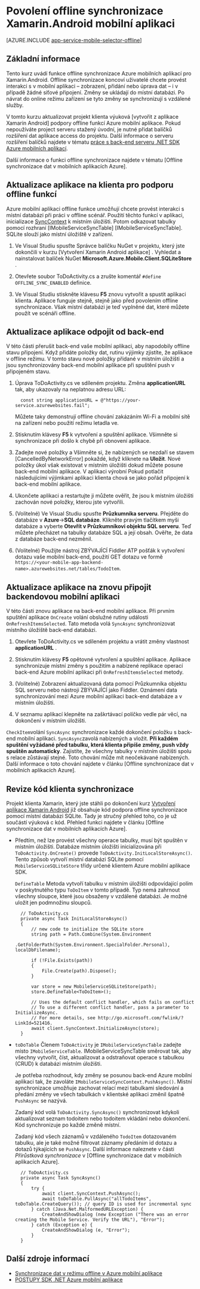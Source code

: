 <properties
    pageTitle="Povolení offline synchronizace Azure mobilní aplikace (Xamarin Android)"
    description="Naučte se používat aplikaci služby mobilní aplikace do mezipaměti a synchronizace dat offline v aplikaci Xamarin Android"
    documentationCenter="xamarin"
    authors="adrianhall"
    manager="dwrede"
    editor=""
    services="app-service\mobile"/>

<tags
    ms.service="app-service-mobile"
    ms.workload="mobile"
    ms.tgt_pltfrm="mobile-xamarin-android"
    ms.devlang="dotnet"
    ms.topic="article"
    ms.date="10/01/2016"
    ms.author="adrianha"/>

# <a name="enable-offline-sync-for-your-xamarinandroid-mobile-app"></a>Povolení offline synchronizace Xamarin.Android mobilní aplikaci

[AZURE.INCLUDE [app-service-mobile-selector-offline](../../includes/app-service-mobile-selector-offline.md)]

## <a name="overview"></a>Základní informace

Tento kurz uvádí funkce offline synchronizace Azure mobilních aplikací pro Xamarin.Android. Offline synchronizace koncoví uživatelé chcete provést interakci s v mobilní aplikaci – zobrazení, přidání nebo úprava dat – i v případě žádné síťové připojení. Změny se ukládají do místní databázi.
Po návrat do online režimu zařízení se tyto změny se synchronizují s vzdálené služby.

V tomto kurzu aktualizovat projekt klienta výuková [vytvořit z aplikace Xamarin Android] podpory offline funkcí Azure mobilní aplikace. Pokud nepoužíváte project serveru stažený úvodní, je nutné přidat balíčků rozšíření dat aplikace access do projektu. Další informace o serveru rozšíření balíčků najdete v tématu [práce s back-end serveru .NET SDK Azure mobilních aplikací](app-service-mobile-dotnet-backend-how-to-use-server-sdk.md).

Další informace o funkci offline synchronizace najdete v tématu [Offline synchronizace dat v mobilních aplikacích Azure].

## <a name="update-the-client-app-to-support-offline-features"></a>Aktualizace aplikace na klienta pro podporu offline funkcí

Azure mobilní aplikaci offline funkce umožňují chcete provést interakci s místní databázi při práci v offline scénář. Použití těchto funkcí v aplikaci, inicializace [SyncContext] k místním úložišti. Potom odkazovat tabulky pomocí rozhraní [IMobileServiceSyncTable] [IMobileServiceSyncTable]. SQLite slouží jako místní úložiště v zařízení.

1. Ve Visual Studiu spusťte Správce balíčku NuGet v projektu, který jste dokončili v kurzu [Vytvoření Xamarin Android aplikace] .  Vyhledat a nainstalovat balíček NuGet **Microsoft.Azure.Mobile.Client.SQLiteStore** .

2. Otevřete soubor ToDoActivity.cs a zrušte komentář `#define OFFLINE_SYNC_ENABLED` definice.

3. Ve Visual Studiu stiskněte klávesu **F5** znovu vytvořit a spustit aplikaci klienta. Aplikace funguje stejně, stejně jako před povolením offline synchronizace. Však místní databázi je teď vyplněné dat, které můžete použít ve scénáři offline.

## <a name="update-sync"></a>Aktualizace aplikace odpojit od back-end

V této části přerušit back-end vaše mobilní aplikaci, aby napodobily offline stavu připojení. Když přidáte položky dat, rutinu výjimky zjistíte, že aplikace v offline režimu. V tomto stavu nové položky přidané v místním úložišti a jsou synchronizovány back-end mobilní aplikace při spuštění push v připojeném stavu.

1. Úprava ToDoActivity.cs ve sdíleném projektu. Změna **applicationURL** tak, aby ukazovaly na neplatnou adresu URL:

         const string applicationURL = @"https://your-service.azurewebsites.fail";

    Můžete taky demonstrují offline chování zakázáním Wi-Fi a mobilní sítě na zařízení nebo použití režimu letadla ve.

2. Stisknutím klávesy **F5** k vytvoření a spuštění aplikace. Všimněte si synchronizace při došlo k chybě při obnovení aplikace.

3. Zadejte nové položky a Všimněte si, že nabízených se nezdaří se stavem [CancelledByNetworkError] pokaždé, když kliknete na **Uložit**. Nové položky úkol však existovat v místním úložišti dokud můžete posune back-end mobilní aplikace.  V aplikaci výrobní Pokud potlačit následujícími výjimkami aplikaci klienta chová se jako pořád připojení k back-end mobilní aplikace.

4. Ukončete aplikaci a restartujte ji můžete ověřit, že jsou k místním úložišti zachován nové položky, kterou jste vytvořili.

5. (Volitelné) Ve Visual Studiu spusťte **Průzkumníka serveru**. Přejděte do databáze v **Azure**->**SQL databáze**. Klikněte pravým tlačítkem myši databáze a vyberte **Otevřít v Průzkumníkovi objektu SQL serveru**. Teď můžete přecházet na tabulky databáze SQL a její obsah. Ověřte, že data z databáze back-end nezměnil.

6. (Volitelné) Použijte nástroj ZBÝVAJÍCÍ Fiddler ATP pošťák k vytvoření dotazu vaše mobilní back-end, použití GET dotazu ve formě `https://<your-mobile-app-backend-name>.azurewebsites.net/tables/TodoItem`.

## <a name="update-online-app"></a>Aktualizace aplikace na znovu připojit backendovou mobilní aplikaci

V této části znovu aplikace na back-end mobilní aplikace. Při prvním spuštění aplikace `OnCreate` volání obslužné rutiny události `OnRefreshItemsSelected`. Tato metoda volá `SyncAsync` synchronizovat místního úložiště back-end databázi.

1. Otevřete ToDoActivity.cs ve sdíleném projektu a vrátit změny vlastnost **applicationURL** .

2. Stisknutím klávesy **F5** opětovné vytvoření a spuštění aplikace. Aplikace synchronizuje místní změny s použitím a nabízené replikace operací back-end Azure mobilní aplikaci při `OnRefreshItemsSelected` metody.

3. (Volitelné) Zobrazení aktualizovaná data pomocí Průzkumníka objektu SQL serveru nebo nástroji ZBÝVAJÍCÍ jako Fiddler. Oznámení data synchronizování mezi Azure mobilní aplikaci back-end databáze a v místním úložišti.

4. V seznamu aplikací klepněte na zaškrtávací políčko vedle pár věcí, na dokončení v místním úložišti.

  `CheckItem`volání `SyncAsync` synchronizace každé dokončení položku s back-end mobilní aplikaci. `SyncAsync`zavolá nabízených a vložit. **Při každém spuštění vyžádané před tabulku, která klienta připíše změny, push vždy spuštěn automaticky**. Zajistíte, že všechny tabulky v místním úložišti spolu s relace zůstávají stejné. Toto chování může mít neočekávané nabízených. Další informace o toto chování najdete v článku [Offline synchronizace dat v mobilních aplikacích Azure].

## <a name="review-the-client-sync-code"></a>Revize kód klienta synchronizace

Projekt klienta Xamarin, který jste stáhli po dokončení kurz [Vytvoření aplikace Xamarin Android] již obsahuje kód podpora offline synchronizace pomocí místní databázi SQLite. Tady je stručný přehled toho, co je už součástí výuková c kód. Přehled funkci najdete v článku [Offline synchronizace dat v mobilních aplikacích Azure].

* Předtím, než lze provést všechny operace tabulky, musí být spuštěn v místním úložišti. Databáze místním úložišti inicializována při `ToDoActivity.OnCreate()` provede `ToDoActivity.InitLocalStoreAsync()`. Tento způsob vytvoří místní databázi SQLite pomocí `MobileServiceSQLiteStore` třídy určené klientem Azure mobilní aplikace SDK.

    `DefineTable` Metoda vytvoří tabulku v místním úložišti odpovídající polím v poskytnutého typu `ToDoItem` v tomto případě. Typ nemá zahrnout všechny sloupce, které jsou obsaženy v vzdálené databázi. Je možné uložit jen podmnožinu sloupců.

        // ToDoActivity.cs
        private async Task InitLocalStoreAsync()
        {
            // new code to initialize the SQLite store
            string path = Path.Combine(System.Environment
                .GetFolderPath(System.Environment.SpecialFolder.Personal), localDbFilename);

            if (!File.Exists(path))
            {
                File.Create(path).Dispose();
            }

            var store = new MobileServiceSQLiteStore(path);
            store.DefineTable<ToDoItem>();

            // Uses the default conflict handler, which fails on conflict
            // To use a different conflict handler, pass a parameter to InitializeAsync.
            // For more details, see http://go.microsoft.com/fwlink/?LinkId=521416.
            await client.SyncContext.InitializeAsync(store);
        }


* `toDoTable` Členem `ToDoActivity` je `IMobileServiceSyncTable` zadejte místo `IMobileServiceTable`. IMobileServiceSyncTable směrovat tak, aby všechny vytvořit, číst, aktualizovat a odstraňovat operace s tabulkou (CRUD) k databázi místním úložišti.

    Je potřeba rozhodnout, kdy změny se posunou back-end Azure mobilní aplikaci tak, že zavoláte `IMobileServiceSyncContext.PushAsync()`. Místní synchronizace umožňuje zachovat relací mezi tabulkami sledování a předání změny ve všech tabulkách v klientské aplikaci změnil špatně `PushAsync` se nazývá.

    Zadaný kód volá `ToDoActivity.SyncAsync()` synchronizovat kdykoli aktualizovat seznam todoitem nebo todoitem vkládání nebo dokončení. Kód synchronizuje po každé změně místní.

    Zadaný kód všech záznamů v vzdáleného `TodoItem` dotazovaném tabulku, ale je také možné filtrovat záznamy předáním id dotazu a dotazů týkajících se `PushAsync`. Další informace naleznete v části *Přírůstková synchronizace* v [Offline synchronizace dat v mobilních aplikacích Azure].

        // ToDoActivity.cs
        private async Task SyncAsync()
        {
            try {
                await client.SyncContext.PushAsync();
                await toDoTable.PullAsync("allTodoItems", toDoTable.CreateQuery()); // query ID is used for incremental sync
            } catch (Java.Net.MalformedURLException) {
                CreateAndShowDialog (new Exception ("There was an error creating the Mobile Service. Verify the URL"), "Error");
            } catch (Exception e) {
                CreateAndShowDialog (e, "Error");
            }
        }

## <a name="additional-resources"></a>Další zdroje informací

* [Synchronizace dat v režimu offline v Azure mobilní aplikace]
* [POSTUPY SDK .NET Azure mobilní aplikace][8]

<!-- URLs. -->
[Vytvoření aplikace Xamarin Android]: ../app-service-mobile-xamarin-android-get-started.md
[Synchronizace dat v režimu offline v Azure mobilní aplikace]: ../app-service-mobile-offline-data-sync.md

<!-- Images -->

<!-- URLs. -->
[Vytvoření aplikace Xamarin Android]: app-service-mobile-xamarin-android-get-started.md
[Synchronizace dat v režimu offline v Azure mobilní aplikace]: app-service-mobile-offline-data-sync.md
[Xamarin Studio]: http://xamarin.com/download
[Xamarin extension]: http://xamarin.com/visual-studio
[SyncContext]: https://msdn.microsoft.com/library/azure/microsoft.windowsazure.mobileservices.mobileserviceclient.synccontext(v=azure.10).aspx
[8]: app-service-mobile-dotnet-how-to-use-client-library.md
